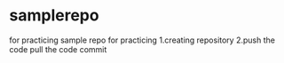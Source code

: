 # samplerepo
for practicing
sample repo for practicing
1.creating repository
2.push the code
pull the code
commit
